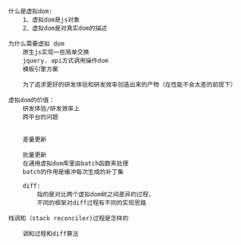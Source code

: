     什么是虚拟dom:
        1、虚拟dom是js对象
        2、虚拟dom是对真实dom的描述

    为什么需要虚拟 dom
        原生js实现一些简单交换
        jquery. api方式调用操作dom
        模板引擎方案

        为了追求更好的研发体验和研发效率创造出来的产物（在性能不会太差的前提下）

    虚拟dom的价值：
        研发体验/研发效率上
        跨平台的问题


        差量更新

        批量更新
        在通用虚拟dom库里由batch函数来处理
        batch的作用是缓冲每次生成的补丁集

        diff:
            指的是对比两个虚拟dom树之间差异的过程，
            不同的框架对diff过程有不同的实现思路

    栈调和（stack reconciler)过程是怎样的

        调和过程和diff算法
